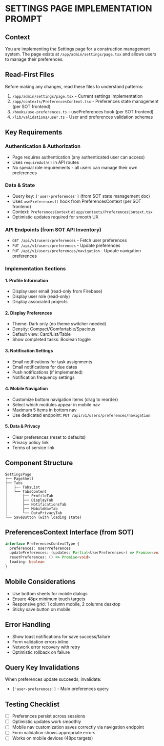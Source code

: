 # SETTINGS PAGE IMPLEMENTATION PROMPT

## Context
You are implementing the Settings page for a construction management system. The page exists at `/app/admin/settings/page.tsx` and allows users to manage their preferences.

## Read-First Files
Before making any changes, read these files to understand patterns:
1. `/app/admin/settings/page.tsx` - Current settings implementation
2. `/app/contexts/PreferencesContext.tsx` - Preferences state management (per SOT frontend)
3. `/hooks/use-preferences.ts` - usePreferences hook (per SOT frontend)
4. `/lib/validations/user.ts` - User and preferences validation schemas

## Key Requirements

### Authentication & Authorization
- Page requires authentication (any authenticated user can access)
- Uses `requireAuth()` in API routes
- No special role requirements - all users can manage their own preferences

### Data & State
- Query key: `['user-preferences']` (from SOT state management doc)
- Uses `usePreferences()` hook from PreferencesContext (per SOT frontend)
- Context: `PreferencesContext` at `app/contexts/PreferencesContext.tsx`
- Optimistic updates required for smooth UX

### API Endpoints (from SOT API Inventory)
- `GET /api/v1/users/preferences` - Fetch user preferences
- `PUT /api/v1/users/preferences` - Update preferences
- `PUT /api/v1/users/preferences/navigation` - Update navigation preferences

### Implementation Sections

#### 1. Profile Information
- Display user email (read-only from Firebase)
- Display user role (read-only)
- Display associated projects

#### 2. Display Preferences
- Theme: Dark only (no theme switcher needed)
- Density: Compact/Comfortable/Spacious
- Default view: Card/List/Table
- Show completed tasks: Boolean toggle

#### 3. Notification Settings
- Email notifications for task assignments
- Email notifications for due dates
- Push notifications (if implemented)
- Notification frequency settings

#### 4. Mobile Navigation
- Customize bottom navigation items (drag to reorder)
- Select which modules appear in mobile nav
- Maximum 5 items in bottom nav
- Use dedicated endpoint: `PUT /api/v1/users/preferences/navigation`

#### 5. Data & Privacy
- Clear preferences (reset to defaults)
- Privacy policy link
- Terms of service link

## Component Structure
```tsx
SettingsPage
├── PageShell
├── Tabs
│   ├── TabsList
│   └── TabsContent
│       ├── ProfileTab
│       ├── DisplayTab
│       ├── NotificationsTab
│       ├── MobileNavTab
│       └── DataPrivacyTab
└── SaveButton (with loading state)
```

## PreferencesContext Interface (from SOT)
```typescript
interface PreferencesContextType {
  preferences: UserPreferences
  updatePreferences: (updates: Partial<UserPreferences>) => Promise<void>
  resetPreferences: () => Promise<void>
  loading: boolean
}
```

## Mobile Considerations
- Use bottom sheets for mobile dialogs
- Ensure 48px minimum touch targets
- Responsive grid: 1 column mobile, 2 columns desktop
- Sticky save button on mobile

## Error Handling
- Show toast notifications for save success/failure
- Form validation errors inline
- Network error recovery with retry
- Optimistic rollback on failure

## Query Key Invalidations
When preferences update succeeds, invalidate:
- `['user-preferences']` - Main preferences query

## Testing Checklist
- [ ] Preferences persist across sessions
- [ ] Optimistic updates work smoothly
- [ ] Mobile nav customization saves correctly via navigation endpoint
- [ ] Form validation shows appropriate errors
- [ ] Works on mobile devices (48px targets)